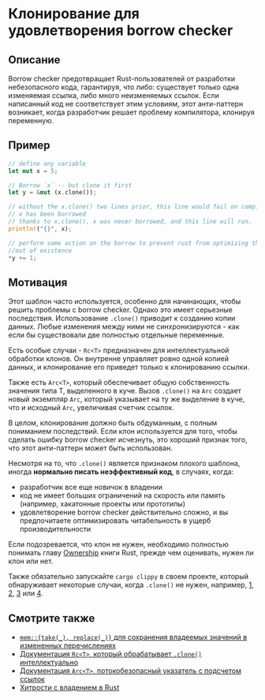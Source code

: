 # Клонирование для удовлетворения borrow checker

## Описание

Borrow checker предотвращает Rust-пользователей от разработки небезопасного кода, гарантируя, что либо: существует только одна изменяемая ссылка, либо много неизменяемых ссылок. Если написанный код не соответствует этим условиям, этот анти-паттерн возникает, когда разработчик решает проблему компилятора, клонируя переменную.

## Пример

```rust
// define any variable
let mut x = 5;

// Borrow `x` -- but clone it first
let y = &mut (x.clone());

// without the x.clone() two lines prior, this line would fail on compile as
// x has been borrowed
// thanks to x.clone(), x was never borrowed, and this line will run.
println!("{}", x);

// perform some action on the borrow to prevent rust from optimizing this
//out of existence
*y += 1;
```

## Мотивация

Этот шаблон часто используется, особенно для начинающих, чтобы решить проблемы с borrow checker. Однако это имеет серьезные последствия. Использование `.clone()` приводит к созданию копии данных. Любые изменения между ними не синхронизируются - как если бы существовали две полностью отдельные переменные.

Есть особые случаи - `Rc<T>` предназначен для интеллектуальной обработки клонов. Он внутренне управляет ровно одной копией данных, и клонирование его приведет только к клонированию ссылки.

Также есть `Arc<T>`, который обеспечивает общую собственность значения типа T, выделенного в куче. Вызов `.clone()` на `Arc` создает новый экземпляр `Arc`, который указывает на ту же выделение в куче, что и исходный `Arc`, увеличивая счетчик ссылок.

В целом, клонирование должно быть обдуманным, с полным пониманием последствий. Если клон используется для того, чтобы сделать ошибку borrow checker исчезнуть, это хороший признак того, что этот анти-паттерн может быть использован.

Несмотря на то, что `.clone()` является признаком плохого шаблона, иногда **нормально писать неэффективный код**, в случаях, когда:

- разработчик все еще новичок в владении
- код не имеет больших ограничений на скорость или память
  (например, хакатонные проекты или прототипы)
- удовлетворение borrow checker действительно сложно, и вы предпочитаете
  оптимизировать читабельность в ущерб производительности

Если подозревается, что клон не нужен, необходимо полностью понимать главу [Ownership](https://doc.rust-lang.org/book/ownership.html) книги Rust, прежде чем оценивать, нужен ли клон или нет.

Также обязательно запускайте `cargo clippy` в своем проекте, который обнаруживает некоторые
случаи, когда `.clone()` не нужен, например, [1](https://rust-lang.github.io/rust-clippy/master/index.html#redundant_clone),
[2](https://rust-lang.github.io/rust-clippy/master/index.html#clone_on_copy),
[3](https://rust-lang.github.io/rust-clippy/master/index.html#map_clone) или [4](https://rust-lang.github.io/rust-clippy/master/index.html#clone_double_ref).

## Смотрите также

- [`mem::{take(_), replace(_)}` для сохранения владеемых значений в измененных перечислениях](../idioms/mem-replace.md)
- [Документация `Rc<T>`, который обрабатывает `.clone()` интеллектуально](http://doc.rust-lang.org/std/rc/)
- [Документация `Arc<T>`, потокобезопасный указатель с подсчетом ссылок](https://doc.rust-lang.org/std/sync/struct.Arc.html)
- [Хитрости с владением в Rust](https://web.archive.org/web/20210120233744/https://xion.io/post/code/rust-borrowchk-tricks.html)
